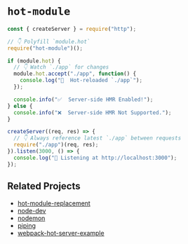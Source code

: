 # `hot-module`

```js
const { createServer } = require("http");

// 👇 Polyfill `module.hot`
require("hot-module")();

if (module.hot) {
  // 👇 Watch `./app` for changes
  module.hot.accept("./app", function() {
    console.log("🔁  Hot-reloaded `./app`");
  });

  console.info("✅  Server-side HMR Enabled!");
} else {
  console.info("❌  Server-side HMR Not Supported.");
}

createServer((req, res) => {
  // 👇 Always reference latest `./app` between requests
  require("./app")(req, res);
}).listen(3000, () => {
  console.log("🚀 Listening at http://localhost:3000");
});
```

## Related Projects

- [hot-module-replacement](https://github.com/sidorares/hot-module-replacement)
- [node-dev](https://github.com/fgnass/node-dev)
- [nodemon](https://github.com/remy/nodemon)
- [piping](https://github.com/mdlawson/piping)
- [webpack-hot-server-example](https://github.com/ericclemmons/webpack-hot-server-example)

